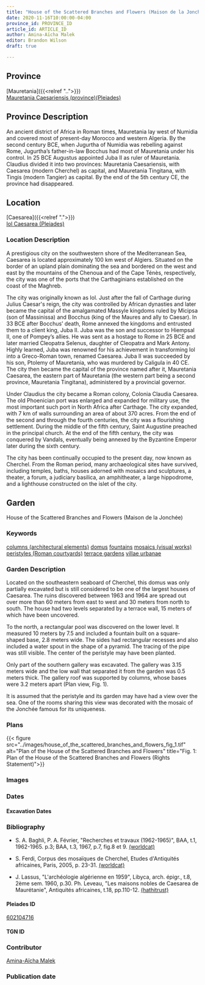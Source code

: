 ```yaml
---
title: "House of the Scattered Branches and Flowers (Maison de la Jonchée)"
date: 2020-11-16T10:00:00-04:00
province_id: PROVINCE_ID
article_id: ARTICLE_ID
author: Amina-Aïcha Malek
editor: Brandon Wilson
draft: true

---
```


## Province

[Mauretania]({{<relref "..">}}) \
[Mauretania Caesariensis (province)(Pleiades)](https://pleiades.stoa.org/places/981532)

## Province Description

An ancient district of Africa in Roman times, Mauretania lay west of Numidia and covered most of present-day Morocco and western Algeria. By the second century BCE, when Jugurtha of Numidia was rebelling against Rome, Jugurtha’s father-in-law Bocchus had most of Mauretania under his control. In 25 BCE Augustus appointed Juba II as ruler of Mauretania. Claudius divided it into two provinces: Mauretania Caesariensis, with Caesarea (modern Cherchel) as capital, and Mauretania Tingitana, with Tingis (modern Tangier) as capital. By the end of the 5th century CE, the province had disappeared.

## Location

[Caesarea]({{<relref ".">}}) \
[Iol Caesarea (Pleiades)](https://pleiades.stoa.org/places/295279)

### Location Description

A prestigious city on the southwestern shore of the Mediterranean Sea, Caesarea is located approximately 100 km west of Algiers. Situated on the border of an upland plain dominating the sea and bordered on the west and east by the mountains of the Chenoua and of the Cape Ténès, respectively, the city was one of the ports that the Carthaginians established on the coast of the Maghreb.

The city was originally known as Iol. Just after the fall of Carthage during Julius Caesar's reign, the city was controlled by African dynasties and later became the capital of the amalgamated Massyle kingdoms ruled by Micipsa (son of Massinissa) and Bocchus (king of the Maures and ally to Caesar). In 33 BCE after Bocchus’ death, Rome annexed the kingdoms and entrusted them to a client king, Juba II. Juba was the son and successor to Hiempsal II, one of Pompey’s allies. He was sent as a hostage to Rome in 25 BCE and later married Cleopatra Selenus, daughter of Cleopatra and Mark Antony. Highly learned, Juba was renowned for his achievement in transforming Iol into a Greco-Roman town, renamed Caesarea. Juba II was succeeded by his son, Ptolemy of Mauretania, who was murdered by Caligula in 40 CE. The city then became the capital of the province named after it, Mauretania Caesarea, the eastern part of Mauretania (the western part being a second province, Mauretania Tingitana), administered by a provincial governor.

Under Claudius the city became a Roman colony, Colonia Claudia Caesarea. The old Phoenician port was enlarged and expanded for military use, the most important such port in North Africa after Carthage. The city expanded, with 7 km of walls surrounding an area of about 370 acres. From the end of the second and through the fourth centuries, the city was a flourishing settlement. During the middle of the fifth century, Saint Augustine preached in the principal church. At the end of the fifth century, the city was conquered by Vandals, eventually being annexed by the Byzantine Emperor later during the sixth century.

The city has been continually occupied to the present day, now known as Cherchel. From the Roman period, many archaeological sites have survived, including temples, baths, houses adorned with mosaics and sculptures, a theater, a forum, a judiciary basilica, an amphitheater, a large hippodrome, and a lighthouse constructed on the islet of the city.

<!--## Sublocation-->

<!--### Sublocation Description-->

## Garden
House of the Scattered Branches and Flowers (Maison de la Jonchée)

### Keywords
[columns (architectural elements)](http://vocab.getty.edu/page/aat/300001571)
[domus](http://vocab.getty.edu/page/aat/300005506)
[fountains](http://vocab.getty.edu/page/aat/300006179)
[mosaics (visual works)](http://vocab.getty.edu/page/aat/300015342)
[peristyles (Roman courtyards)](http://vocab.getty.edu/page/aat/300080971)
[terrace gardens](http://vocab.getty.edu/page/aat/300404778)
[villae urbanae](http://vocab.getty.edu/page/aat/300005520)

### Garden Description
Located on the southeastern seaboard of Cherchel, this domus was only partially excavated but is still considered to be one of the largest houses of Caesarea.  The ruins discovered between 1963 and 1964 are spread out over more than 60 meters from east to west and 30 meters from north to south.  The house had two levels separated by a terrace wall, 15 meters of which have been uncovered.

To the north, a rectangular pool was discovered on the lower level.  It measured 10 meters by 7.5 and included a fountain built on a square-shaped base, 2.8 meters wide.  The sides had rectangular recesses and also included a water spout in the shape of a pyramid. The tracing of the pipe was still visible. The center of the peristyle may have been planted.

Only part of the southern gallery was excavated. The gallery was 3.15 meters wide and the low wall that separated it from the garden was 0.5 meters thick. The gallery roof was supported by columns, whose bases were 3.2 meters apart (Plan view, Fig. 1).

It is assumed that the peristyle and its garden may have had a view over the sea. One of the rooms sharing this view was decorated with the mosaic of the Jonchée famous for its uniqueness.

### Plans
{{< figure src="../images/house_of_the_scattered_branches_and_flowers_fig_1.tif" alt="Plan of the House of the Scattered Branches and Flowers" title="Fig. 1: Plan of the House of the Scattered Branches and Flowers (Rights Statement)">}}

### Images

### Dates

#### Excavation Dates

### Bibliography
* S. A. Baghli, P. A. Février, "Recherches et travaux (1962-1965)", BAA, t.1, 1962-1965. p.3; BAA, t.3, 1967, p.7, fig.8 et 9. [(worldcat)](http://www.worldcat.org/oclc/491480973)

* S. Ferdi, Corpus des mosaïques de Cherchel, Etudes d'Antiquités africaines, Paris, 2005, p. 23-31.
[(worldcat)](http://www.worldcat.org/oclc/1006126274)

* J. Lassus, "L'archéologie algérienne en 1959", Libyca, arch. épigr., t.8, 2ème sem. 1960, p.30. Ph. Leveau, "Les maisons nobles de Caesarea de Maurétanie", Antiquités africaines, t.18, pp.110-12. [(hathitrust)](https://catalog.hathitrust.org/Record/008568139)

#### Pleiades ID

[602104716](https://pleiades.stoa.org/places/602104716)

#### TGN ID

### Contributor

[Amina-Aïcha Malek](http://worldcat.org/identities/lccn-n2012075871/)

### Publication date

<!--07 July 2020-->

<!--### Related articles-->

<!-- Links to other related articles. Leave blank for now -->
